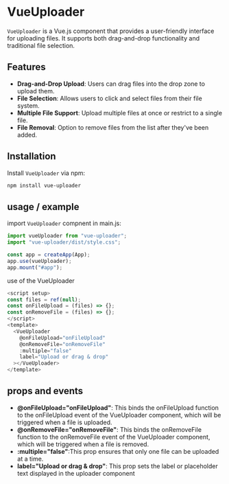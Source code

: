 # VueUploader

`VueUploader` is a Vue.js component that provides a user-friendly interface for uploading files. It supports both drag-and-drop functionality and traditional file selection.

## Features

- **Drag-and-Drop Upload**: Users can drag files into the drop zone to upload them.
- **File Selection**: Allows users to click and select files from their file system.
- **Multiple File Support**: Upload multiple files at once or restrict to a single file.
- **File Removal**: Option to remove files from the list after they've been added.

## Installation

Install `VueUploader` via npm:

```bash
npm install vue-uploader
```

## usage / example

import `VueUploader` compnent in main.js:

```javascript
import vueUploader from "vue-uploader";
import "vue-uploader/dist/style.css";

const app = createApp(App);
app.use(vueUploader);
app.mount("#app");
```

use of the VueUploader

```javascript
<script setup>
const files = ref(null);
const onFileUpload = (files) => {};
const onRemoveFile = (files) => {};
</script>
<template>
  <VueUploader
    @onFileUpload="onFileUpload"
    @onRemoveFile="onRemoveFile"
    :multiple="false"
    label="Upload or drag & drop"
  ></VueUploader>
</template>
```

## props and events

- **@onFileUpload="onFileUpload"**: This binds the onFileUpload function to the onFileUpload event of the VueUploader component, which will be triggered when a file is uploaded.
- **@onRemoveFile="onRemoveFile"**: This binds the onRemoveFile function to the onRemoveFile event of the VueUploader component, which will be triggered when a file is removed.
- **:multiple="false"**:This prop ensures that only one file can be uploaded at a time.
- **label="Upload or drag & drop"**: This prop sets the label or placeholder text displayed in the uploader component

